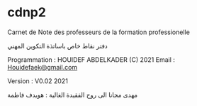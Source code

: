 # cdnp2
Carnet de Note des professeurs de la formation professionelle 

دفتر نقاط خاص باساتذة التكوين المهني 

Programmation :  HOUIDEF ABDELKADER (C) 2021
Email : Houidefaek@gmail.com

Version : V0.02 2021

مهدى مجانا الى روح الفقيدة الغالية : هويدف فاطمة 
